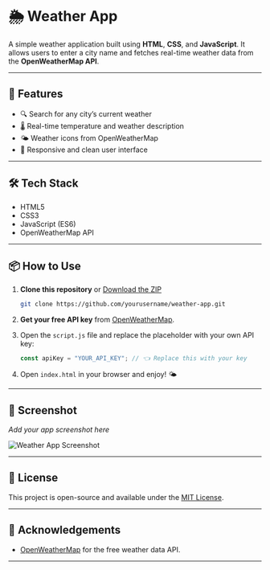 
# 🌦️ Weather App

A simple weather application built using **HTML**, **CSS**, and **JavaScript**. It allows users to enter a city name and fetches real-time weather data from the **OpenWeatherMap API**.

---

## 🚀 Features

- 🔍 Search for any city’s current weather
- 🌡️ Real-time temperature and weather description
- 🌤️ Weather icons from OpenWeatherMap
- 📱 Responsive and clean user interface

---

## 🛠️ Tech Stack

- HTML5  
- CSS3  
- JavaScript (ES6)  
- OpenWeatherMap API

---

## 📦 How to Use

1. **Clone this repository** or [Download the ZIP](https://github.com/yourusername/weather-app/archive/refs/heads/main.zip)

   ```bash
   git clone https://github.com/yourusername/weather-app.git
   ```

2. **Get your free API key** from [OpenWeatherMap](https://openweathermap.org/api).

3. Open the `script.js` file and replace the placeholder with your own API key:

   ```javascript
   const apiKey = "YOUR_API_KEY"; // 👈 Replace this with your key
   ```

4. Open `index.html` in your browser and enjoy! 🌤️

---

## 📸 Screenshot

_Add your app screenshot here_

![Weather App Screenshot](screenshot.png)

---

## 📄 License

This project is open-source and available under the [MIT License](LICENSE).

---

## 🙌 Acknowledgements

- [OpenWeatherMap](https://openweathermap.org/) for the free weather data API.

---
